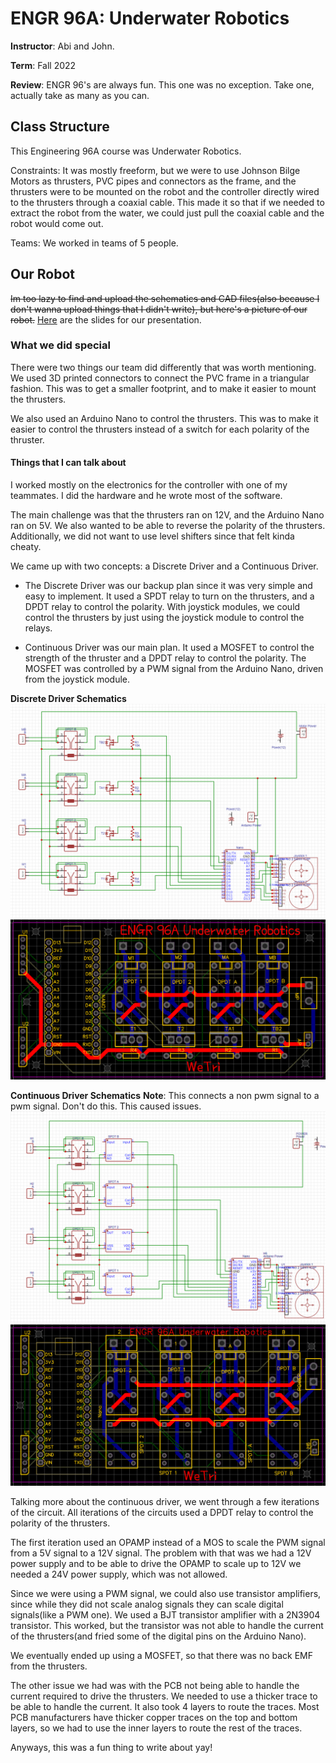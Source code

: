 # ENGR 96A: Underwater Robotics

**Instructor**: Abi and John.

**Term**: Fall 2022

**Review**: ENGR 96's are always fun. This one was no exception. Take one, actually take as many as you can. 

## Class Structure
This Engineering 96A course was Underwater Robotics. 


Constraints: It was mostly freeform, but we were to use Johnson Bilge Motors as thrusters, PVC pipes and connectors as the frame, and the thrusters were to be mounted on the robot and the controller directly wired to the thrusters through a coaxial cable. This made it so that if we needed to extract the robot from the water, we could just pull the coaxial cable and the robot would come out. 

Teams: We worked in teams of 5 people.

## Our Robot
~~Im too lazy to find and upload the schematics and CAD files(also because I don't wanna upload things that I didn't write), but here's a picture of our robot.~~ [Here](https://docs.google.com/presentation/d/1EDqoLFrslpXSK632AuDD5Fuua_n4EsB2LjOhfmIVRCE/edit#slide=id.g1a114af74db_0_717) are the slides for our presentation.


### What we did special
There were two things our team did differently that was worth mentioning.
We used 3D printed connectors to connect the PVC frame in a triangular fashion. This was to get a smaller footprint, and to make it easier to mount the thrusters. 

We also used an Arduino Nano to control the thrusters. This was to make it easier to control the thrusters instead of a switch for each polarity of the thruster. 

#### Things that I can talk about
I worked mostly on the electronics for the controller with one of my teammates. I did the hardware and he wrote most of the software.

The main challenge was that the thrusters ran on 12V, and the Arduino Nano ran on 5V. We also wanted to be able to reverse the polarity of the thrusters. Additionally, we did not want to use level shifters since that felt kinda cheaty.

We came up with two concepts: a Discrete Driver and a Continuous Driver. 
 - The Discrete Driver was our backup plan since it was very simple and easy to implement. It used a SPDT relay to turn on the thrusters, and a DPDT relay to control the polarity. With joystick modules, we could control the thrusters by just using the joystick module to control the relays.

 - Continuous Driver was our main plan. It used a MOSFET to control the strength of the thruster and a DPDT relay to control the polarity. The MOSFET was controlled by a PWM signal from the Arduino Nano, driven from the joystick module. 

**Discrete Driver Schematics**
![Discrete Driver Schematics](./Schematics/Discrete%20Schematic.png)
![Discrete Driver PCB](./Schematics/Discrete%20PCB.png)

**Continuous Driver Schematics**
**Note**: This connects a non pwm signal to a pwm signal. Don't do this. This caused issues.
![Continuous Driver Schematics](./Schematics/Continuous%20Schematic.png)
![Continuous Driver PCB](./Schematics/Continuous%20PCB.png)


Talking more about the continuous driver, we went through a few iterations of the circuit. 
All iterations of the circuits used a DPDT relay to control the polarity of the thrusters. 

The first iteration used an OPAMP instead of a MOS to scale the PWM signal from a 5V signal to a 12V signal. The problem with that was we had a 12V power supply and to be able to drive the OPAMP to scale up to 12V we needed a 24V power supply, which was not allowed.

Since we were using a PWM signal, we could also use transistor amplifiers, since while they did not scale analog signals they can scale digital signals(like a PWM one). We used a BJT transistor amplifier with a 2N3904 transistor. This worked, but the transistor was not able to handle the current of the thrusters(and fried some of the digital pins on the Arduino Nano). 

We eventually ended up using a MOSFET, so that there was no back EMF from the thrusters. 

The other issue we had was with the PCB not being able to handle the current required to drive the thrusters. We needed to use a thicker trace to be able to handle the current. It also took 4 layers to route the traces. Most PCB manufacturers have thicker copper traces on the top and bottom layers, so we had to use the inner layers to route the rest of the traces.

Anyways, this was a fun thing to write about yay!